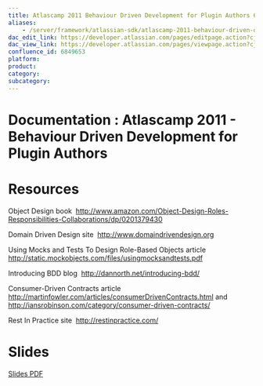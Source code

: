 ```yaml
---
title: Atlascamp 2011 Behaviour Driven Development for Plugin Authors 6849653
aliases:
    - /server/framework/atlassian-sdk/atlascamp-2011-behaviour-driven-development-for-plugin-authors-6849653.html
dac_edit_link: https://developer.atlassian.com/pages/editpage.action?cjm=wozere&pageId=6849653
dac_view_link: https://developer.atlassian.com/pages/viewpage.action?cjm=wozere&pageId=6849653
confluence_id: 6849653
platform:
product:
category:
subcategory:
---
```

# Documentation : Atlascamp 2011 - Behaviour Driven Development for Plugin Authors

# Resources

Object Design book  <a href="http://www.amazon.com/Object-Design-Roles-Responsibilities-Collaborations/dp/0201379430" class="uri external-link">http://www.amazon.com/Object-Design-Roles-Responsibilities-Collaborations/dp/0201379430</a>

Domain Driven Design site  <a href="http://www.domaindrivendesign.org" class="uri external-link">http://www.domaindrivendesign.org</a>

Using Mocks and Tests To Design Role-Based Objects article <a href="http://static.mockobjects.com/files/usingmocksandtests.pdf" class="uri external-link">http://static.mockobjects.com/files/usingmocksandtests.pdf</a>

Introducing BDD blog  <a href="http://dannorth.net/introducing-bdd/" class="uri external-link">http://dannorth.net/introducing-bdd/</a>

Consumer-Driven Contracts article  <a href="http://martinfowler.com/articles/consumerDrivenContracts.html" class="uri external-link">http://martinfowler.com/articles/consumerDrivenContracts.html</a> and <a href="http://iansrobinson.com/category/consumer-driven-contracts/" class="uri external-link">http://iansrobinson.com/category/consumer-driven-contracts/</a>

Rest In Practice site  <a href="http://restinpractice.com/" class="uri external-link">http://restinpractice.com/</a> 

# Slides

[Slides PDF](attachments/6849653/7078138.pdf)


























